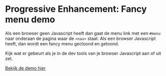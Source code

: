 # Progressive Enhancement: Fancy menu demo

Als een browser geen Javascript heeft dan gaat de menu link met een `#menu` naar onderaan de pagina waar de `<nav>` staat.
Als een browser Javascript heeft, dan wordt een fancy menu gecloond en getoond. 

Kijk wat er gebeurt als je in de dev tools van je browser Javascript aan of uit zet.

[Bekijk de demo hier](https://cmda-minor-web.github.io/browser-technologies-2021/examples/PEmenu/)
